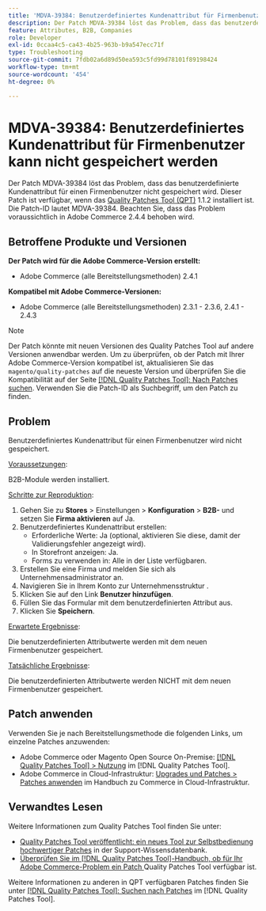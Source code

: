 ```yaml
---
title: 'MDVA-39384: Benutzerdefiniertes Kundenattribut für Firmenbenutzer kann nicht gespeichert werden'
description: Der Patch MDVA-39384 löst das Problem, dass das benutzerdefinierte Kundenattribut für einen Firmenbenutzer nicht gespeichert wird. Dieser Patch ist verfügbar, wenn das [Quality Patches Tool (QPT)](https://experienceleague.adobe.com/de/docs/commerce-operations/tools/quality-patches-tool/quality-patches-tool-to-self-serve-quality-patches) 1.1.2 installiert ist. Die Patch-ID lautet MDVA-39384. Beachten Sie, dass das Problem voraussichtlich in Adobe Commerce 2.4.4 behoben wird.
feature: Attributes, B2B, Companies
role: Developer
exl-id: 0ccaa4c5-ca43-4b25-963b-b9a547ecc71f
type: Troubleshooting
source-git-commit: 7fdb02a6d89d50ea593c5fd99d78101f89198424
workflow-type: tm+mt
source-wordcount: '454'
ht-degree: 0%

---
```


# MDVA-39384: Benutzerdefiniertes Kundenattribut für Firmenbenutzer kann nicht gespeichert werden

Der Patch MDVA-39384 löst das Problem, dass das benutzerdefinierte Kundenattribut für einen Firmenbenutzer nicht gespeichert wird. Dieser Patch ist verfügbar, wenn das [Quality Patches Tool (QPT)](https://experienceleague.adobe.com/de/docs/commerce-operations/tools/quality-patches-tool/quality-patches-tool-to-self-serve-quality-patches) 1.1.2 installiert ist. Die Patch-ID lautet MDVA-39384. Beachten Sie, dass das Problem voraussichtlich in Adobe Commerce 2.4.4 behoben wird.

## Betroffene Produkte und Versionen

**Der Patch wird für die Adobe Commerce-Version erstellt:**

* Adobe Commerce (alle Bereitstellungsmethoden) 2.4.1

**Kompatibel mit Adobe Commerce-Versionen:**

* Adobe Commerce (alle Bereitstellungsmethoden) 2.3.1 - 2.3.6, 2.4.1 - 2.4.3

>[!NOTE]
>
>Der Patch könnte mit neuen Versionen des Quality Patches Tool auf andere Versionen anwendbar werden. Um zu überprüfen, ob der Patch mit Ihrer Adobe Commerce-Version kompatibel ist, aktualisieren Sie das `magento/quality-patches` auf die neueste Version und überprüfen Sie die Kompatibilität auf der Seite [[!DNL Quality Patches Tool]: Nach Patches suchen](https://experienceleague.adobe.com/de/docs/commerce-operations/tools/quality-patches-tool/quality-patches-tool-to-self-serve-quality-patches). Verwenden Sie die Patch-ID als Suchbegriff, um den Patch zu finden.

## Problem

Benutzerdefiniertes Kundenattribut für einen Firmenbenutzer wird nicht gespeichert.

<u>Voraussetzungen</u>:

B2B-Module werden installiert.

<u>Schritte zur Reproduktion</u>:

1. Gehen Sie zu **Stores** > Einstellungen > **Konfiguration** > **B2B-** und setzen Sie **Firma aktivieren** auf Ja.
1. Benutzerdefiniertes Kundenattribut erstellen:
   * Erforderliche Werte: Ja (optional, aktivieren Sie diese, damit der Validierungsfehler angezeigt wird).
   * In Storefront anzeigen: Ja.
   * Forms zu verwenden in: Alle in der Liste verfügbaren.
1. Erstellen Sie eine Firma und melden Sie sich als Unternehmensadministrator an.
1. Navigieren Sie in Ihrem Konto zur Unternehmensstruktur .
1. Klicken Sie auf den Link **Benutzer hinzufügen**.
1. Füllen Sie das Formular mit dem benutzerdefinierten Attribut aus.
1. Klicken Sie **Speichern**.

<u>Erwartete Ergebnisse</u>:

Die benutzerdefinierten Attributwerte werden mit dem neuen Firmenbenutzer gespeichert.

<u>Tatsächliche Ergebnisse</u>:

Die benutzerdefinierten Attributwerte werden NICHT mit dem neuen Firmenbenutzer gespeichert.

## Patch anwenden

Verwenden Sie je nach Bereitstellungsmethode die folgenden Links, um einzelne Patches anzuwenden:

* Adobe Commerce oder Magento Open Source On-Premise: [[!DNL Quality Patches Tool] > Nutzung](/help/tools/quality-patches-tool/usage.md) im [!DNL Quality Patches Tool].
* Adobe Commerce in Cloud-Infrastruktur: [Upgrades und Patches > Patches anwenden](https://experienceleague.adobe.com/docs/commerce-cloud-service/user-guide/develop/upgrade/apply-patches.html?lang=de) im Handbuch zu Commerce in Cloud-Infrastruktur.

## Verwandtes Lesen

Weitere Informationen zum Quality Patches Tool finden Sie unter:

* [Quality Patches Tool veröffentlicht: ein neues Tool zur Selbstbedienung hochwertiger Patches](https://experienceleague.adobe.com/de/docs/commerce-operations/tools/quality-patches-tool/quality-patches-tool-to-self-serve-quality-patches) in der Support-Wissensdatenbank.
* [Überprüfen Sie im [!DNL Quality Patches Tool]-Handbuch, ob für Ihr Adobe Commerce-Problem ein Patch ](/help/tools/quality-patches-tool/patches-available-in-qpt/check-patch-for-magento-issue-with-magento-quality-patches.md) Quality Patches Tool verfügbar ist.

Weitere Informationen zu anderen in QPT verfügbaren Patches finden Sie unter [[!DNL Quality Patches Tool]: Suchen nach Patches](https://experienceleague.adobe.com/tools/commerce-quality-patches/index.html?lang=de) im [!DNL Quality Patches Tool].
